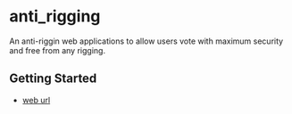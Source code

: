 # anti_rigging

An anti-riggin web applications to allow users vote with maximum security and free from any rigging.

## Getting Started

- [web url](https://anti-rigging.web.app/)
